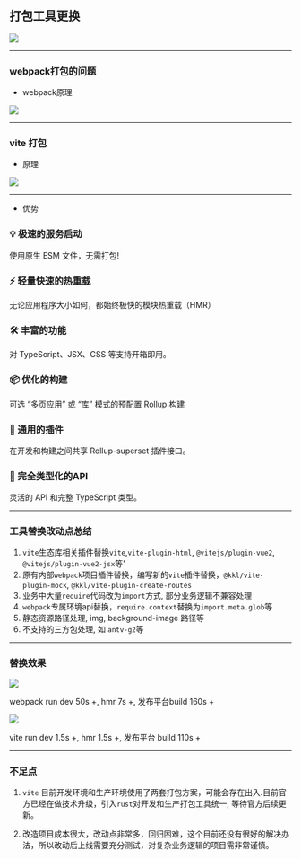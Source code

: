 ## 打包工具更换

<div class="flex align-center justify-center mt-4">
  <img class="border-rounded" src="/assets/images/webpack-vite.png" />
</div>


---

### webpack打包的问题

- webpack原理

<img src="/assets/images/webpack.png" class="border-rounded w-70% my-2"/>

<!-- 当我们使用webpack启动项目时，webpack会根据我们配置文件（webpack.config.js） 中的入口文件（entry），分析出项目项目所有依赖关系，然后打包成一个文件（bundle.js），交给浏览器去加载渲染。

这样就会带来一个问题，项目越大，需要打包的东西越多，启动时间越长。


- 构建方式

webpack是基于nodejs运行的，但js只能单线程运行，无法利用多核CPU的优势，当项目越来越大时，构建速度也就越来越慢了。

- 热更新

webpack项目中，每次修改文件，都会对整个项目重新进行打包，这对大项目来说，是非常不友好的。
虽然webpack现在有了缓存机制，但还是无法从根本上解决这个问题。 -->

---

### vite 打包

- 原理

<img src="/assets/images/vite.png" class="border-rounded w-70% my-2"/>

<!-- 在`<script type="module">`中，浏览器遇到内部的`import`引用时，会自动发起`http`请求，去加载对应的模块。 `vite`也正是利用了`ES module`这个特性，使用`vite`运行项目时，首先会用esbuild进行预构建，将所有模块转换为`es module`，不需要对我们整个项目进行编译打包，而是在浏览器需要加载某个模块时，拦截浏览器发出的请求，根据请求进行按需编译，然后返回给浏览器。 -->

---

- 优势

<div class="flex flex-row flex-wrap">
  <section class="w-1/3 p-2">
    <h3>💡 极速的服务启动</h3>
    <p>使用原生 ESM 文件，无需打包!</p>
  </section>
  <section class="w-1/3 p-2">
    <h3>⚡️ 轻量快速的热重载</h3>
    <p>无论应用程序大小如何，都始终极快的模块热重载（HMR）</p>
  </section>
  <section class="w-1/3 p-2">
    <h3>🛠️ 丰富的功能</h3>
    <p>对 TypeScript、JSX、CSS 等支持开箱即用。</p>
  </section>
  <section class="w-1/3 p-2">
    <h3>📦 优化的构建</h3>
    <p>可选 “多页应用” 或 “库” 模式的预配置 Rollup 构建</p>
  </section>
  <section class="w-1/3 p-2">
    <h3>🔩 通用的插件</h3>
    <p>在开发和构建之间共享 Rollup-superset 插件接口。</p>
  </section>
  <section class="w-1/3 p-2">
    <h3>🔑 完全类型化的API</h3>
    <p>灵活的 API 和完整 TypeScript 类型。</p>
  </section>
</div>

---

### 工具替换改动点总结

1. `vite`生态库相关插件替换`vite`,`vite-plugin-html`, `@vitejs/plugin-vue2`, `@vitejs/plugin-vue2-jsx`等'
2. 原有内部`webpack`项目插件替换，编写新的`vite`插件替换，`@kkl/vite-plugin-mock`, `@kkl/vite-plugin-create-routes`
3. 业务中大量`require`代码改为`import`方式, 部分业务逻辑不兼容处理
4. `webpack`专属环境api替换，`require.context`替换为`import.meta.glob`等
5. 静态资源路径处理, img, background-image 路径等
6. 不支持的三方包处理, 如 `antv-g2`等



---

### 替换效果

<div class="flex flex-row text-center">

<div class="flex flex-col">
  <img src="/assets/images/webpack-run.png" class="border-rounded my-2" /> 
  <!-- <img src="/assets/images/webpack-build.png" class="border-rounded my-2" />  -->
  <p> webpack run dev 
  <span v-mark.circle.red="1">50s +</span>, 
  hmr <span v-mark.circle.red="1">7s +</span>, 
  发布平台build <span v-mark.circle.red="1">160s +</span>
    </p>
</div>

<div class="flex flex-col ml-2">
  <img src="/assets/images/vite-run.png" class="border-rounded my-2"/>
  <!-- <img src="/assets/images/vite-build.png" class="border-rounded my-2"/> -->
  <p> vite run dev <span v-mark.circle.green="2">1.5s +</span>, hmr <span v-mark.circle.green="2">1.5s +</span>, 发布平台 build <span v-mark.circle.green="2">110s +</span></p>
</div>

</div>



---

### 不足点

1. `vite` 目前开发环境和生产环境使用了两套打包方案，可能会存在出入.目前官方已经在做技术升级，引入`rust`对开发和生产打包工具统一, 等待官方后续更新。

2. 改造项目成本很大，改动点非常多，回归困难，这个目前还没有很好的解决办法，所以改动后上线需要充分测试，对复杂业务逻辑的项目需非常谨慎。
